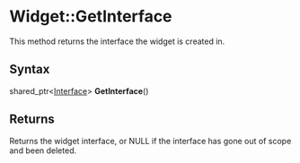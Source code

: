 # Widget::GetInterface

This method returns the interface the widget is created in.

## Syntax

shared_ptr<[Interface](Interface.md)\> **GetInterface**()

## Returns

Returns the widget interface, or NULL if the interface has gone out of scope and been deleted.
